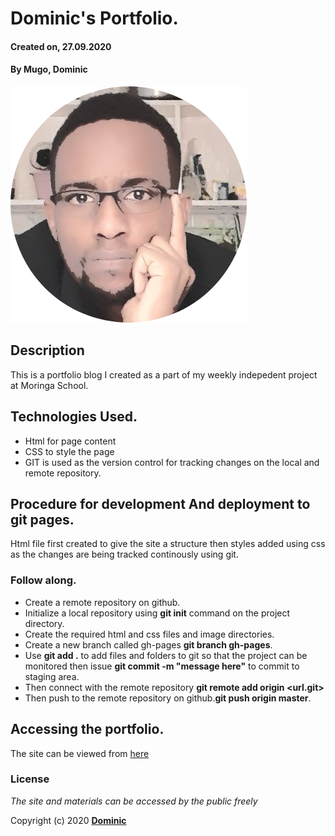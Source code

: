 # Dominic's Portfolio.
#### Created on, 27.09.2020
#### By **Mugo, Dominic**
![GitHub Logo](images/profile-pic.png)

## Description
This is a portfolio blog I created as a part of my weekly indepedent project at Moringa School.

## Technologies Used.
* Html for page content
* CSS to style the page
* GIT is used as the version control for tracking changes on the local and remote repository.

## Procedure for development And deployment to git pages.
Html file first created to give the site a structure then styles added using css as the changes are being tracked continously using git.

### Follow along.

* Create a remote repository on github.
* Initialize a local repository using **git init** command on the project directory.
* Create the required html and css files and image directories.
* Create a new branch called gh-pages **git branch gh-pages**.
* Use **git add .** to add files and folders to git so that the project can be monitored then issue **git commit -m "message here"** to commit to staging area.
* Then connect with the remote repository **git remote add origin <url.git>**
* Then push to the remote repository on github.**git push origin master**.

## Accessing the portfolio.
The site can be viewed from [here](https://mugodom.github.io/portfolio-landing-page/)

### License
*The site and materials can be accessed by the public freely*

Copyright (c) 2020 **[Dominic](https://github.com/MugoDom)**